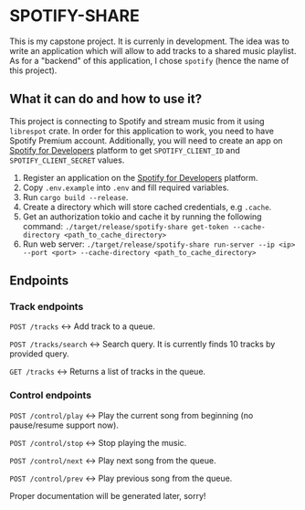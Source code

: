 # SPOTIFY-SHARE

This is my capstone project. It is currenly in development. 
The idea was to write an application which will allow to add tracks to a shared music playlist.
As for a "backend" of this application, I chose `spotify` (hence the name of this project).


## What it can do and how to use it?

This project is connecting to Spotify and stream music from it using `librespot` crate.
In order for this application to work, you need to have Spotify Premium account.
Additionally, you will need to create an app on [Spotify for Developers](https://developer.spotify.com/documentation/web-api/concepts/apps) platform to get `SPOTIFY_CLIENT_ID` and `SPOTIFY_CLIENT_SECRET` values.

1. Register an application on the [Spotify for Developers](https://developer.spotify.com/documentation/web-api/concepts/apps) platform.
2. Copy `.env.example` into `.env` and fill required variables.
3. Run `cargo build --release`.
4. Create a directory which will store cached credentials, e.g `.cache`.
5. Get an authorization tokio and cache it by running the following command: `./target/release/spotify-share get-token --cache-directory <path_to_cache_directory>`
6. Run web server: `./target/release/spotify-share run-server --ip <ip> --port <port> --cache-directory <path_to_cache_directory>`


## Endpoints

### Track endpoints

`POST /tracks` <-> Add track to a queue.

`POST /tracks/search` <-> Search query. It is currently finds 10 tracks by provided query.

`GET /tracks` <-> Returns a list of tracks in the queue.

### Control endpoints

`POST /control/play` <-> Play the current song from beginning (no pause/resume support now).

`POST /control/stop` <-> Stop playing the music.

`POST /control/next` <-> Play next song from the queue.

`POST /control/prev` <-> Play previous song from the queue.

Proper documentation will be generated later, sorry!